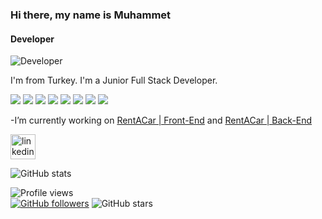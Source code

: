 ### Hi there, my name is Muhammet
#### Developer
![Developer](https://encrypted-tbn0.gstatic.com/images?q=tbn:ANd9GcQUYt4k-ZIbakIlAb2KumaLY0ZJZ42XmvyFHg&usqp=CAU)

I'm from Turkey. I'm a Junior Full Stack Developer.

<img src="https://img.shields.io/badge/C%23-5C2D91?style=for-the-badge&logo=c-sharp&logoColor=white"></img>
 <img src="https://img.shields.io/badge/.NET-5C2D91?style=for-the-badge&logo=.net&logoColor=white"></img> <img src="https://img.shields.io/badge/.NETCore-5C2D91?style=for-the-badge&logo=.net&logoColor=white"> </img> <img src="https://img.shields.io/badge/Microsoft_SQL_Server-CC2927?style=for-the-badge&logo=microsoft-sql-server&logoColor=white"></img> <img src="https://img.shields.io/badge/HTml-FF9933?style=for-the-badge&logo=HTML5&logoColor=white"> <img src="https://img.shields.io/badge/CSS-lightblue?style=for-the-badge&logo=css3&logoColor=black"></img>  <img src="https://img.shields.io/badge/TS-blue?style=for-the-badge&logo=typescript&logoColor=black"></img>  <img src="https://img.shields.io/badge/Angular-red?style=for-the-badge&logo=angular&logoColor=black"></img> 

-I’m currently working on [RentACar | Front-End](https://github.com/mfbilgin42/rent-a-car-project-front-end) and [RentACar | Back-End](https://github.com/mfbilgin42/RentACarProject)


[<img src='https://cdn.jsdelivr.net/npm/simple-icons@3.0.1/icons/linkedin.svg' alt='linkedin' height='40'>](https://www.linkedin.com/in/muhammet-fethullah-1694611b1/)


![GitHub stats](https://github-readme-stats.vercel.app/api?username=mfbilgin42&show_icons=true)  

![Profile views](https://gpvc.arturio.dev/mfbilgin42)   
[![GitHub followers](https://img.shields.io/github/followers/mfbilgin42?style=social)](https://github.com/mfbilgin42?tab=followers)
![GitHub stars](https://img.shields.io/github/stars/mfbilgin42?style=social)

